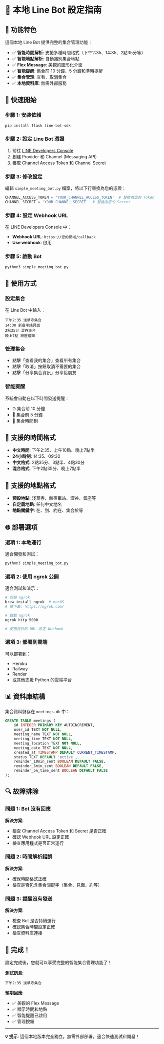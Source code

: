 # 🤖 本地 Line Bot 設定指南

## 🎯 功能特色

這個本地 Line Bot 提供完整的集合管理功能：

- ✅ **智能時間解析**: 支援多種時間格式（下午2:35、14:35、2點35分等）
- ✅ **智能地點解析**: 自動識別集合地點
- ✅ **Flex Message**: 美觀的圖形化介面
- ✅ **智能提醒**: 集合前 10 分鐘、5 分鐘和準時提醒
- ✅ **集合管理**: 查看、取消集合
- ✅ **本地資料庫**: 無需外部服務

## 🚀 快速開始

### 步驟 1: 安裝依賴

```bash
pip install flask line-bot-sdk
```

### 步驟 2: 設定 Line Bot 憑證

1. 前往 [LINE Developers Console](https://developers.line.biz/)
2. 創建 Provider 和 Channel (Messaging API)
3. 獲取 Channel Access Token 和 Channel Secret

### 步驟 3: 修改設定

編輯 `simple_meeting_bot.py` 檔案，將以下行替換為您的憑證：

```python
CHANNEL_ACCESS_TOKEN = 'YOUR_CHANNEL_ACCESS_TOKEN'  # 替換為您的 Token
CHANNEL_SECRET = 'YOUR_CHANNEL_SECRET'  # 替換為您的 Secret
```

### 步驟 4: 設定 Webhook URL

在 LINE Developers Console 中：
- **Webhook URL**: `https://您的網域/callback`
- **Use webhook**: 啟用

### 步驟 5: 啟動 Bot

```bash
python3 simple_meeting_bot.py
```

## 📱 使用方式

### 設定集合
在 Line Bot 中輸入：
```
下午2:35 淺草寺集合
14:30 新宿車站見面
2點35分 澀谷集合
晚上7點 銀座碰面
```

### 管理集合
- 點擊「查看我的集合」查看所有集合
- 點擊「取消」按鈕取消不需要的集合
- 點擊「分享集合資訊」分享給朋友

### 智能提醒
系統會自動在以下時間發送提醒：
- ⏰ 集合前 10 分鐘
- 🚨 集合前 5 分鐘  
- 🎯 集合時間到

## 🔧 支援的時間格式

- **中文時間**: 下午2:35、上午10點、晚上7點半
- **24小時制**: 14:35、09:30
- **中文格式**: 2點35分、3點半、4點30分
- **混合格式**: 下午2點35分、晚上7點半

## 📍 支援的地點格式

- **預設地點**: 淺草寺、新宿車站、澀谷、銀座等
- **自定義地點**: 任何中文地名
- **地點關鍵字**: 在、到、約在、集合於等

## 🌐 部署選項

### 選項 1: 本地運行
適合開發和測試：
```bash
python3 simple_meeting_bot.py
```

### 選項 2: 使用 ngrok 公開
適合測試和演示：
```bash
# 安裝 ngrok
brew install ngrok  # macOS
# 或下載: https://ngrok.com/

# 啟動 ngrok
ngrok http 5000

# 使用提供的 URL 設定 Webhook
```

### 選項 3: 部署到雲端
可以部署到：
- Heroku
- Railway
- Render
- 或其他支援 Python 的雲端平台

## 📊 資料庫結構

集合資料儲存在 `meetings.db` 中：

```sql
CREATE TABLE meetings (
    id INTEGER PRIMARY KEY AUTOINCREMENT,
    user_id TEXT NOT NULL,
    meeting_name TEXT NOT NULL,
    meeting_time TEXT NOT NULL,
    meeting_location TEXT NOT NULL,
    meeting_date TEXT NOT NULL,
    created_at TIMESTAMP DEFAULT CURRENT_TIMESTAMP,
    status TEXT DEFAULT 'active',
    reminder_10min_sent BOOLEAN DEFAULT FALSE,
    reminder_5min_sent BOOLEAN DEFAULT FALSE,
    reminder_on_time_sent BOOLEAN DEFAULT FALSE
);
```

## 🔍 故障排除

### 問題 1: Bot 沒有回應
**解決方案**:
- 檢查 Channel Access Token 和 Secret 是否正確
- 確認 Webhook URL 設定正確
- 檢查應用程式是否正常運行

### 問題 2: 時間解析錯誤
**解決方案**:
- 確保時間格式正確
- 檢查是否包含集合關鍵字（集合、見面、約等）

### 問題 3: 提醒沒有發送
**解決方案**:
- 檢查 Bot 是否持續運行
- 確認集合時間設定正確
- 檢查資料庫連接

## 🎉 完成！

設定完成後，您就可以享受完整的智能集合管理功能了！

**測試訊息**:
```
下午2:35 淺草寺集合
```

**預期回應**:
- ✅ 美觀的 Flex Message
- ✅ 顯示時間和地點
- ✅ 智能提醒已啟用
- ✅ 管理按鈕

---

**💡 提示**: 這個本地版本完全獨立，無需外部部署，適合快速測試和開發！ 